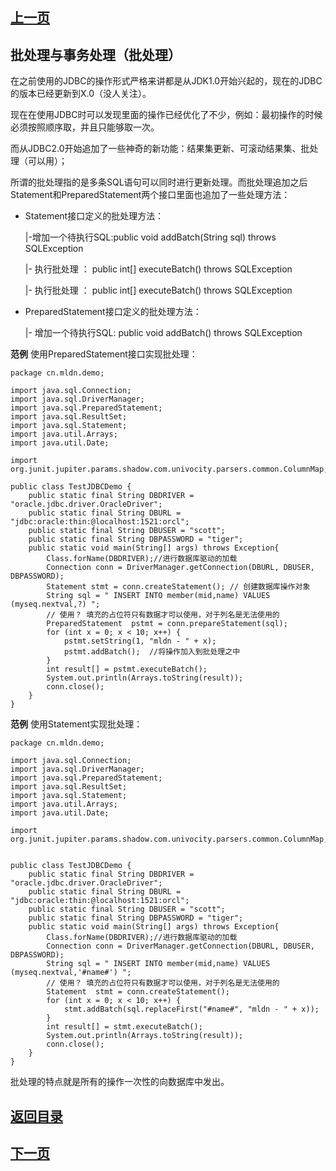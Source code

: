 ## [上一页](course125)
##  批处理与事务处理（批处理）

在之前使用的JDBC的操作形式严格来讲都是从JDK1.0开始兴起的，现在的JDBC的版本已经更新到X.0（没人关注）。

现在在使用JDBC时可以发现里面的操作已经优化了不少，例如：最初操作的时候必须按照顺序取，并且只能够取一次。

而从JDBC2.0开始追加了一些神奇的新功能：结果集更新、可滚动结果集、批处理（可以用）；

所谓的批处理指的是多条SQL语句可以同时进行更新处理。而批处理追加之后Statement和PreparedStatement两个接口里面也追加了一些处理方法：

- Statement接口定义的批处理方法：

	|-增加一个待执行SQL:public void addBatch(String sql)
       throws SQLException

	|- 执行批处理 ： public int[] executeBatch()
            throws SQLException

	|- 执行批处理 ： public int[] executeBatch()
            throws SQLException

- PreparedStatement接口定义的批处理方法：

	|- 增加一个待执行SQL: public void addBatch()
       throws SQLException

**范例** 使用PreparedStatement接口实现批处理：

	package cn.mldn.demo;
	
	import java.sql.Connection;
	import java.sql.DriverManager;
	import java.sql.PreparedStatement;
	import java.sql.ResultSet;
	import java.sql.Statement;
	import java.util.Arrays;
	import java.util.Date;
	
	import org.junit.jupiter.params.shadow.com.univocity.parsers.common.ColumnMap;
	
	public class TestJDBCDemo {
		public static final String DBDRIVER = "oracle.jdbc.driver.OracleDriver";
		public static final String DBURL = "jdbc:oracle:thin:@localhost:1521:orcl";
		public static final String DBUSER = "scott";
		public static final String DBPASSWORD = "tiger";
		public static void main(String[] args) throws Exception{
			Class.forName(DBDRIVER);//进行数据库驱动的加载
			Connection conn = DriverManager.getConnection(DBURL, DBUSER, DBPASSWORD);
			Statement stmt = conn.createStatement(); // 创建数据库操作对象
			String sql = " INSERT INTO member(mid,name) VALUES (myseq.nextval,?) ";
			// 使用？ 填充的占位符只有数据才可以使用，对于列名是无法使用的
			PreparedStatement  pstmt = conn.prepareStatement(sql);
			for (int x = 0; x < 10; x++) {
				pstmt.setString(1, "mldn - " + x);
				pstmt.addBatch();  //将操作加入到批处理之中
			}
			int result[] = pstmt.executeBatch();
			System.out.println(Arrays.toString(result));
			conn.close();
		}
	}

**范例** 使用Statement实现批处理：

	package cn.mldn.demo;
	
	import java.sql.Connection;
	import java.sql.DriverManager;
	import java.sql.PreparedStatement;
	import java.sql.ResultSet;
	import java.sql.Statement;
	import java.util.Arrays;
	import java.util.Date;
	
	import org.junit.jupiter.params.shadow.com.univocity.parsers.common.ColumnMap;
	
	
	public class TestJDBCDemo {
		public static final String DBDRIVER = "oracle.jdbc.driver.OracleDriver";
		public static final String DBURL = "jdbc:oracle:thin:@localhost:1521:orcl";
		public static final String DBUSER = "scott";
		public static final String DBPASSWORD = "tiger";
		public static void main(String[] args) throws Exception{
			Class.forName(DBDRIVER);//进行数据库驱动的加载
			Connection conn = DriverManager.getConnection(DBURL, DBUSER, DBPASSWORD);
			String sql = " INSERT INTO member(mid,name) VALUES (myseq.nextval,'#name#') ";
			// 使用？ 填充的占位符只有数据才可以使用，对于列名是无法使用的
			Statement  stmt = conn.createStatement();
			for (int x = 0; x < 10; x++) {
				stmt.addBatch(sql.replaceFirst("#name#", "mldn - " + x));
			}
			int result[] = stmt.executeBatch();
			System.out.println(Arrays.toString(result));
			conn.close();
		}
	}

批处理的特点就是所有的操作一次性的向数据库中发出。


## [返回目录](https://wuchengcheng110120.github.io/aliyunjava3/list)
## [下一页](course127)
